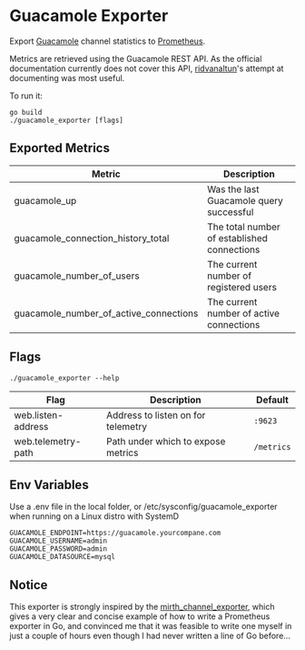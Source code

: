# Guacamole Exporter

Export [Guacamole](https://guacamole.apache.org) channel
statistics to [Prometheus](https://prometheus.io).

Metrics are retrieved using the Guacamole REST API. As the official documentation currently does not cover this API, [ridvanaltun](https://github.com/ridvanaltun/guacamole-rest-api-documentation)'s attempt at documenting was most useful.

To run it:

    go build
    ./guacamole_exporter [flags]

## Exported Metrics
| Metric | Description |
| ------ | ------- |
| guacamole_up | Was the last Guacamole query successful |
| guacamole_connection_history_total | The total number of established connections |
| guacamole_number_of_users  | The current number of registered users |
| guacamole_number_of_active_connections| The current number of active connections |

## Flags
    ./guacamole_exporter --help

| Flag | Description | Default |
| ---- | ----------- | ------- |
| web.listen-address | Address to listen on for telemetry | `:9623` |
| web.telemetry-path | Path under which to expose metrics | `/metrics` |

## Env Variables

Use a .env file in the local folder, or /etc/sysconfig/guacamole_exporter when running on a Linux distro with SystemD
```
GUACAMOLE_ENDPOINT=https://guacamole.yourcompane.com
GUACAMOLE_USERNAME=admin
GUACAMOLE_PASSWORD=admin
GUACAMOLE_DATASOURCE=mysql
```

## Notice

This exporter is strongly inspired by the [mirth_channel_exporter](https://github.com/teamzerolabs/mirth_channel_exporter), which gives a very clear and concise example of how to write a Prometheus exporter in Go, and convinced me that it was feasible to write one myself in just a couple of hours even though I had never written a line of Go before...